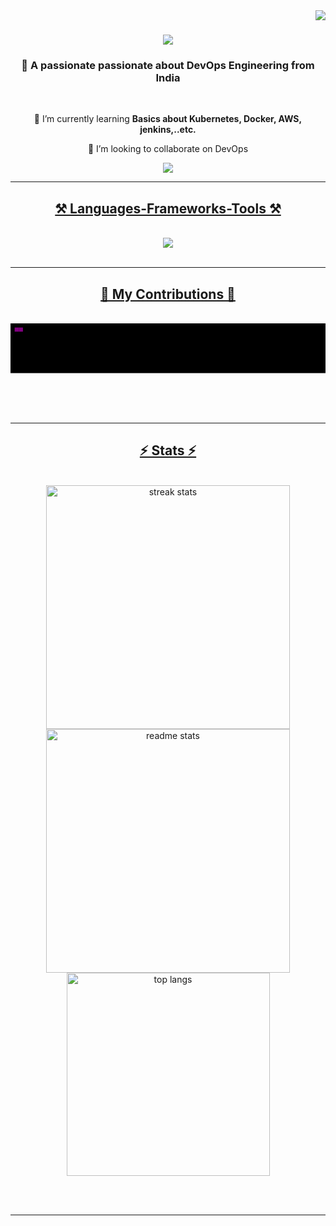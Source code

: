 <img align="right" src="https://visitor-badge.laobi.icu/badge?page_id=Ramkumargithb.Ramkumargithb" />

<h1 align="center">
    <img src="https://readme-typing-svg.herokuapp.com/?font=Righteous&size=35&center=true&vCenter=true&width=500&height=70&duration=4000&lines=Hi+There!+👋;+I'm+Ramkumar+S!;" /> 
</h1>

<h3 align="center">👀 A passionate passionate about DevOps Engineering from India</h3>

<br/>

<div align="center">
  
 🌱 I’m currently learning **Basics about Kubernetes, Docker, AWS, jenkins,..etc.**

 💞️ I’m looking to collaborate on DevOps

 </div>
 
<div align="center"> 
  <a href="mailto:badriramkumar@gmail.com">
    <img src="https://img.shields.io/badge/Gmail-333333?style=for-the-badge&logo=gmail&logoColor=red" />
 
</div>

 <hr/>
 
<h2 align="center">⚒️ Languages-Frameworks-Tools ⚒️</h2>
<br/>
<div align="center">
    <img src="https://skillicons.dev/icons?i=aws,kubernetes,ansible,html,css,vscode,java,bash,docker,jenkins,github,git,prometheus,replit,ubuntu,kali,windows,mint,linux," />

</div>

<br/>
<hr/>

<div align="center">
  <h2>🐍 My Contributions 🐍</h2>
  <br>
<svg width="760" height="120" viewBox="0 0 760 120" fill="none" xmlns="http://www.w3.org/2000/svg">
    <!-- Background -->
    <rect x="0" y="0" width="760" height="120" fill="black"/>
    <!-- Snake Body -->
    <rect x="10" y="10" width="10" height="10" fill="purple"/>
    <rect x="20" y="10" width="10" height="10" fill="purple"/>
    <!-- Add more rectangles for the snake body as needed -->
    <!-- This is a basic example, you'll need to add more rectangles to represent the snake -->
</svg>

  <br/><br/><br/>
</div>

<hr/>

<h2 align="center">⚡ Stats ⚡</h2>
<br>
<div align=center>
  <img width=390 src="https://github-readme-streak-stats-Ramkumargithb.vercel.app/?user=salesp07&count_private=true&theme=react&border_radius=10" alt="streak stats"/>
  <img width=390 src="https://github-readme-stats-Ramkumargithb.vercel.app/api?username=Ramkumargithb&count_private=true&show_icons=true&theme=react&rank_icon=github&border_radius=10" alt="readme stats" />
  <br/>
  <img width=325 align="center" src="https://github-readme-stats-Ramkumargithb.vercel.app/api/top-langs/?username=Ramkumargithb&hide=HTML&langs_count=8&layout=compact&theme=react&border_radius=10&size_weight=0.5&count_weight=0.5&exclude_repo=github-readme-stats" alt="top langs" />
</div>

<br/><br/>

<hr/>
